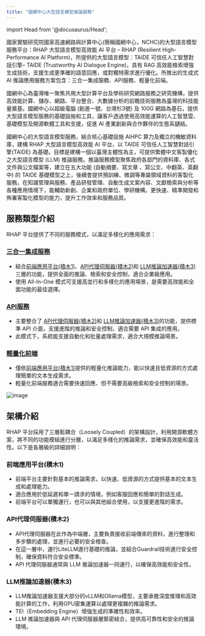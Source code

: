 ```yaml
---
title: "國網中心大型語言模型推論服務"
---
```

import Head from '@docusaurus/Head';

<Head>
  <title>Home | NCHC RHAP</title>
</Head>

國家實驗研究院國家高速網路與計算中心(簡稱國網中心，NCHC)的大型語言模型服務平台：RHAP 大型語言模型高效能 AI 平台 – RHAP (Resilient High-Performance AI Platform)，所提供的大型語言模型：TAIDE 可信任人工智慧對話引擎– TAIDE (Trustworthy AI Dialogue Engine)，具有 RAG 高效能檢索增強生成技術，支援生成更準確的語意回應，或對獨特需求進行優化。所推出的生成式 AI 推論應用服務方案包含：三合一集成服務、API服務、輕量化前端。

國網中心為臺灣唯一聚焦共用大型計算平台及學術研究網路服務之研究機構，提供高效能計算、儲存、網路、平台整合、大數據分析的前瞻技術服務為臺灣的科技能量奠基。國網中心以超級電腦 (創進一號、台灣杉3號) 及 100G 網路為基石，提供大型語言模型服務的基礎設施和工具，讓客戶透過使用高效能運算的人工智慧雲、基礎模型及開源軟體工具和支援，促進 AI 產業創新與合作夥伴的生態系鏈結。

國網中心的大型語言模型服務，結合核心基礎設施 AIHPC 算力及獨立的機敏資料庫，建構 RHAP 大型語言模型高效能 AI 平台，以 TAIDE 可信任人工智慧對話引擎(TAIDE) 為基礎。目標是建構一個以臺灣主體性為主，可提供繁體中文客製優化之大型語言模型 (LLM) 推論服務。推論服務模型聚焦政府各部門的資料庫、各式文件與公文檔案等，建立在五大功能 (自動摘要、寫文章 、寫公文、中翻英、英翻中) 的 TAIDE 基礎模型之上，後續會提供預訓練、微調等專屬領域資料的客製化服務。在知識管理與服務、產品研發管理、自動生成文案內容、文獻檢索與分析等各種應用情境下，能輔助新創、企業和政府單位、學研機構，更快速、精準開發和佈署客製化模型的能力，提升工作效率和服務品質。

## 服務類型介紹

RHAP 平台提供了不同的服務模式，以滿足多樣化的應用需求：

### [三合一集成服務](/docs/service_intro/services/可客製化流程設計服務前台)

   - 結合[前端應用平台(積木1)](/docs/service_intro/home.md#架構介紹)、[API代理伺服器(積木2)](/docs/service_intro/home.md#架構介紹)和 [LLM推論加速器(積木3)](/docs/service_intro/home.md#架構介紹)三層的功能，提供全面的推論、檢索和安全控制，適合企業級應用。
   - 使用 All-In-One 模式可支援高並行和多樣化的應用場景，是需要高效能和全面功能的最佳選擇。

### [API服務](/docs/service_intro/services/高效能多模型API服務)

   - 主要整合了 [API代理伺服器(積木2)](/docs/service_intro/home.md#架構介紹)和 [LLM推論加速器(積木3)](/docs/service_intro/home.md#架構介紹)的功能，提供標準 API 介面，支援進階的推論和安全控制，適合需要 API 集成的應用。
   - 此模式下，系統能支援自動化和批量處理需求，適合大規模推論場景。

### [輕量化前端](/docs/service_intro/services/可客製化流程設計服務前台)

   - 僅依[前端應用平台(積木1)](/docs/service_intro/home.md#架構介紹)提供的輕量化推論能力，能以快速且低資源的方式處理簡單的文本生成需求。
   - 輕量化前端服務適合需要快速回應、但不需要高級檢索和安全控制的場景。


![image](/img/arch.png)

## 架構介紹

RHAP 平台採用了三層鬆耦合（Loosely Coupled）的架構設計，利用開源軟體方案，將不同的功能模組進行分層，以滿足多樣化的推論需求，並確保高效能和靈活性。以下是各層級的詳細說明：

### 前端應用平台(積木1)

   - 前端平台主要針對基本的推論需求，以快速、低資源的方式提供基本的文本生成和處理能力。
   - 適合應用於低延遲和單一請求的情境，例如客服回應和簡單的對話生成。
   - 前端平台可以單獨運行，也可以與其他組合使用，以支援更進階的需求。

### API代理伺服器(積木2)

   - API代理伺服器在此作為中端層，主要負責接收前端傳來的資料，進行整理和多步驟的處理，並進行必要的安全檢查。
   - 在這一層中，運行LiteLLM進行基礎的推論，並結合Guardrail技術進行安全控制，確保資料符合安全標準。
   - API 代理伺服器通常與 LLM 推論加速器一同運行，以確保高效能和安全性。

### LLM推論加速器(積木3)

   - LLM推論加速器支援大部分的vLLM和Ollama模型，主要承擔深度推理和高效能計算的工作，利用GPU密集運算以處理更複雜的推論需求。
   - TEI（Embedding Engine）增強生成的準確性和效率。
   - LLM 推論加速器與 API 代理伺服器層緊密結合，提供高可靠性和安全的推論環境。
